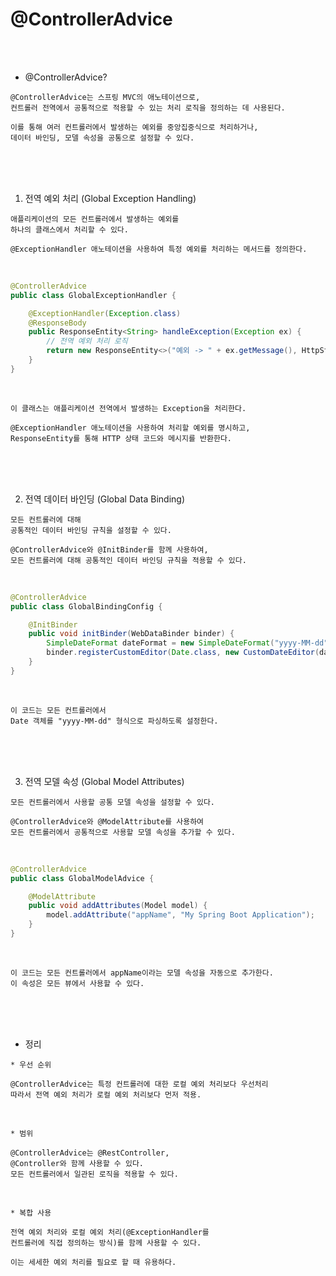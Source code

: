 # @ControllerAdvice

<br /><br />

* @ControllerAdvice?

```
@ControllerAdvice는 스프링 MVC의 애노테이션으로,
컨트롤러 전역에서 공통적으로 적용할 수 있는 처리 로직을 정의하는 데 사용된다.

이를 통해 여러 컨트롤러에서 발생하는 예외를 중앙집중식으로 처리하거나,
데이터 바인딩, 모델 속성을 공통으로 설정할 수 있다.
```

<br /><br /><br />

1. 전역 예외 처리 (Global Exception Handling)

```
애플리케이션의 모든 컨트롤러에서 발생하는 예외를
하나의 클래스에서 처리할 수 있다.

@ExceptionHandler 애노테이션을 사용하여 특정 예외를 처리하는 메서드를 정의한다.
```

<br />

```java
@ControllerAdvice
public class GlobalExceptionHandler {

    @ExceptionHandler(Exception.class)
    @ResponseBody
    public ResponseEntity<String> handleException(Exception ex) {
        // 전역 예외 처리 로직
        return new ResponseEntity<>("예외 -> " + ex.getMessage(), HttpStatus.INTERNAL_SERVER_ERROR);
    }
}
```

<br />

```
이 클래스는 애플리케이션 전역에서 발생하는 Exception을 처리한다.

@ExceptionHandler 애노테이션을 사용하여 처리할 예외를 명시하고,
ResponseEntity를 통해 HTTP 상태 코드와 메시지를 반환한다.
```

<br /><br /><br />

2. 전역 데이터 바인딩 (Global Data Binding)

```
모든 컨트롤러에 대해
공통적인 데이터 바인딩 규칙을 설정할 수 있다.

@ControllerAdvice와 @InitBinder를 함께 사용하여,
모든 컨트롤러에 대해 공통적인 데이터 바인딩 규칙을 적용할 수 있다.
```

<br />

```java
@ControllerAdvice
public class GlobalBindingConfig {

    @InitBinder
    public void initBinder(WebDataBinder binder) {
        SimpleDateFormat dateFormat = new SimpleDateFormat("yyyy-MM-dd");
        binder.registerCustomEditor(Date.class, new CustomDateEditor(dateFormat, false));
    }
}
```

<br />

```
이 코드는 모든 컨트롤러에서
Date 객체를 "yyyy-MM-dd" 형식으로 파싱하도록 설정한다.
```

<br /><br /><br />

3. 전역 모델 속성 (Global Model Attributes)
```
모든 컨트롤러에서 사용할 공통 모델 속성을 설정할 수 있다.

@ControllerAdvice와 @ModelAttribute를 사용하여
모든 컨트롤러에서 공통적으로 사용할 모델 속성을 추가할 수 있다.
```

<br />

```java
@ControllerAdvice
public class GlobalModelAdvice {

    @ModelAttribute
    public void addAttributes(Model model) {
        model.addAttribute("appName", "My Spring Boot Application");
    }
}
```

<br />

```
이 코드는 모든 컨트롤러에서 appName이라는 모델 속성을 자동으로 추가한다.
이 속성은 모든 뷰에서 사용할 수 있다.
```

<br /><br /><br />

* 정리

```
* 우선 순위

@ControllerAdvice는 특정 컨트롤러에 대한 로컬 예외 처리보다 우선처리
따라서 전역 예외 처리가 로컬 예외 처리보다 먼저 적용.
```

<br />

```
* 범위

@ControllerAdvice는 @RestController,
@Controller와 함께 사용할 수 있다.
모든 컨트롤러에서 일관된 로직을 적용할 수 있다.
```

<br />

```
* 복합 사용

전역 예외 처리와 로컬 예외 처리(@ExceptionHandler를
컨트롤러에 직접 정의하는 방식)를 함께 사용할 수 있다.

이는 세세한 예외 처리를 필요로 할 때 유용하다.
```
